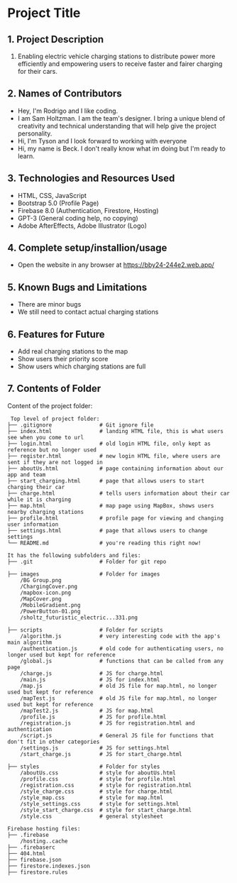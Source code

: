 # Project Title

## 1. Project Description
1. Enabling electric vehicle charging stations to distribute power more efficiently and empowering users to receive faster and fairer charging for their cars.

## 2. Names of Contributors
* Hey, I'm Rodrigo and I like coding.
* I am Sam Holtzman. I am the team's designer. I bring a unique blend of creativity and technical understanding that will help give the project personality.
* Hi, I'm Tyson and I look forward to working with everyone
* Hi, my name is Beck. I don't really know what im doing but I'm ready to learn.
	
## 3. Technologies and Resources Used
* HTML, CSS, JavaScript
* Bootstrap 5.0 (Profile Page)
* Firebase 8.0 (Authentication, Firestore, Hosting)
* GPT-3 (General coding help, no copying)
* Adobe AfterEffects, Adobe Illustrator (Logo)

## 4. Complete setup/installion/usage
* Open the website in any browser at https://bby24-244e2.web.app/

## 5. Known Bugs and Limitations
* There are minor bugs
* We still need to contact actual charging stations

## 6. Features for Future
* Add real charging stations to the map
* Show users their priority score
* Show users which charging stations are full
	
## 7. Contents of Folder
Content of the project folder:

```
 Top level of project folder: 
├── .gitignore               # Git ignore file
├── index.html               # landing HTML file, this is what users see when you come to url
├── login.html               # old login HTML file, only kept as reference but no longer used
├── register.html            # new login HTML file, where users are sent if they are not logged in
├── aboutUs.html             # page containing information about our app and team
├── start_charging.html      # page that allows users to start charging their car
├── charge.html              # tells users information about their car while it is charging
├── map.html                 # map page using MapBox, shows users nearby charging stations
├── profile.html             # profile page for viewing and changing user information
├── settings.html            # page that allows users to change settings
└── README.md                # you're reading this right now!

It has the following subfolders and files:
├── .git                     # Folder for git repo

├── images                   # Folder for images
    /BG Group.png
    /ChargingCover.png
    /mapbox-icon.png
    /MapCover.png
    /MobileGradient.png
    /PowerButton-01.png
    /sholtz_futuristic_electric...331.png
  
├── scripts                  # Folder for scripts
    /algorithm.js            # very interesting code with the app's main algorithm
    /authentication.js       # old code for authenticating users, no longer used but kept for reference
    /global.js               # functions that can be called from any page
    /charge.js               # JS for charge.html
    /main.js                 # JS for index.html
    /map.js                  # old JS file for map.html, no longer used but kept for reference
    /mapTest.js              # old JS file for map.html, no longer used but kept for reference
    /mapTest2.js             # JS for map.html
    /profile.js              # JS for profile.html
    /registration.js         # JS for registration.html and authentication
    /script.js               # General JS file for functions that don't fit in other categories
    /settings.js             # JS for settings.html
    /start_charge.js         # JS for start_charge.html

├── styles                   # Folder for styles
    /aboutUs.css             # style for aboutUs.html
    /profile.css             # style for profile.html
    /registration.css        # style for registration.html
    /style_charge.css        # style for charge.html
    /style_map.css           # style for map.html
    /style_settings.css      # style for settings.html
    /style_start_charge.css  # style for start_charge.html
    /style.css               # general stylesheet

Firebase hosting files: 
├── .firebase
    /hosting..cache
├── .firebaserc
├── 404.html
├── firebase.json
├── firestore.indexes.json
├── firestore.rules
```


